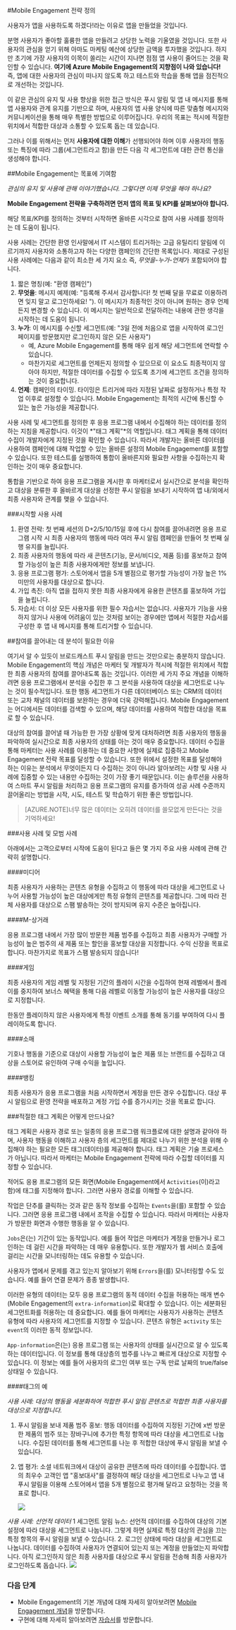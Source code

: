 <properties 
	pageTitle="Mobile Engagement 전략 정의" 
	description="분석 및 푸시 알림에 Mobile Engagement를 사용, 등록 및 최적화하는 방법에 관해 알아봅니다." 
	services="mobile-engagement" 
	documentationCenter="Mobile" 
	authors="kpiteira" 
	manager="dwrede" 
	editor="" />

<tags 
	ms.service="mobile-engagement" 
	ms.workload="mobile" 
	ms.tgt_pltfrm="" 
	ms.devlang="" 
	ms.topic="article" 
	ms.date="02/10/2015" 
	ms.author="kapiteir" />

#Mobile Engagement 전략 정의

사용자가 앱을 사용하도록 하겠다!라는 이유로 앱을 만들었을 것입니다.

분명 사용자가 좋아할 훌륭한 앱을 만들려고 상당한 노력을 기울였을 것입니다. 또한 사용자의 관심을 얻기 위해 아마도 마케팅 예산에 상당한 금액을 투자했을 것입니다. 하지만 초기에 가장 사용자의 이목이 쏠리는 시간이 지나면 점점 앱 사용이 줄어드는 것을 확인할 수 있습니다. **여기에 Azure Mobile Engagement의 지향점이 나와 있습니다!** 즉, 앱에 대한 사용자의 관심이 떠나지 않도록 하고 테스트와 학습을 통해 앱을 점진적으로 개선하는 것입니다.

이 같은 관심의 유지 및 사용 향상을 위한 접근 방식은 푸시 알림 및 앱 내 메시지를 통해 앱 사용자와 관계 유지를 기반으로 하며, 사용자의 앱 사용 양식에 따른 맞춤형 메시지와 커뮤니케이션을 통해 매우 특별한 방법으로 이루어집니다. 우리의 목표는 적시에 적절한 위치에서 적합한 대상과 소통할 수 있도록 돕는 데 있습니다.

그러나 이를 위해서는 먼저 **사용자에 대한 이해**가 선행되어야 하며 이후 사용자의 행동 또는 특징에 따라 그룹(세그먼트라고 함)을 만든 다음 각 세그먼트에 대한 관련 통신을 생성해야 합니다.

##Mobile Engagement는 목표에 기여함

*관심의 유지 및 사용에 관해 이야기했습니다. 그렇다면 이제 무엇을 해야 하나요?*

**Mobile Engagement 전략을 구축하려면 먼저 앱의 목표 및 KPI를 살펴보아야 합니다.**

해당 목표/KPI를 정의하는 것부터 시작하면 올바른 시각으로 참여 사용 사례를 정의하는 데 도움이 됩니다.

사용 사례는 간단한 환영 인사말에서 IT 시스템이 트리거하는 고급 유틸리티 알림에 이르기까지 사용자와 소통하고자 하는 다양한 캠페인의 간단한 목록입니다. 제대로 구성된 사용 사례에는 다음과 같이 최소한 세 가지 요소 즉, *무엇을-누가-언제*가 포함되어야 합니다.

1. 짧은 명칭(예: "환영 캠페인")
2. **무엇을**: 메시지 예제(예: "등록해 주셔서 감사합니다! 첫 번째 달을 무료로 이용하려면 잊지 말고 로그인하세요! "). 이 메시지가 최종적인 것이 아니며 원하는 경우 언제든지 변경할 수 있습니다. 이 메시지는 일반적으로 전달하려는 내용에 관한 생각을 시작하는 데 도움이 됩니다.
3. **누가**: 이 메시지를 수신할 세그먼트(예: "3일 전에 처음으로 앱을 시작하여 로그인 페이지를 방문했지만 로그인하지 않은 모든 사용자")
	- 예, Azure Mobile Engagement를 통해 매우 쉽게 해당 세그먼트에 연락할 수 있습니다.
	- 마찬가지로 세그먼트를 언제든지 정의할 수 있으므로 이 요소도 최종적이지 않아야 하지만, 적절한 데이터를 수집할 수 있도록 초기에 세그먼트 조건을 정의하는 것이 중요합니다.
4. **언제**: 캠페인의 타이밍. 타이밍은 트리거에 따라 지정된 날짜로 설정하거나 특정 작업 이후로 설정할 수 있습니다. Mobile Engagement는 최적의 시간에 통신할 수 있는 높은 가능성을 제공합니다.

사용 사례 및 세그먼트를 정의한 후 응용 프로그램 내에서 수집해야 하는 데이터를 정의하는 지침을 제공합니다. 이것이 *"태그 계획"*의 역할입니다. 태그 계획을 통해 데이터 수집이 개발자에게 지정된 것을 확인할 수 있습니다. 따라서 개발자는 올바른 데이터를 사용하여 캠페인에 대해 작업할 수 있는 올바른 설정의 Mobile Engagement를 포함할 수 있습니다. 또한 테스트를 실행하여 통합이 올바른지와 필요한 사항을 수집하는지 확인하는 것이 매우 중요합니다.

통합을 기반으로 하여 응용 프로그램을 게시한 후 마케터로서 실시간으로 분석을 확인하고 대상을 분류한 후 올바르게 대상을 선정한 푸시 알림을 보내기 시작하여 앱 내/외에서 최종 사용자와 관계를 맺을 수 있습니다.

###시작할 사용 사례
1. 환영 전략: 첫 번째 세션의 D+2/5/10/15일 후에 다시 참여를 끌어내려면 응용 프로그램 시작 시 최종 사용자의 행동에 따라 여러 푸시 알림 캠페인을 만들어 첫 번째 실행 유지를 늘립니다.	
2. 최종 사용자의 행동에 따라 새 콘텐츠(기능, 문서/비디오, 제품 등)를 홍보하고 참여할 가능성이 높은 최종 사용자에게만 정보를 보냅니다.	
3. 응용 프로그램 평가: 스토어에서 앱을 5개 별점으로 평가할 가능성이 가장 높은 1% 미만의 사용자를 대상으로 합니다.	
4. 가입 촉진: 아직 앱을 접하지 못한 최종 사용자에게 유용한 콘텐츠를 홍보하여 가입을 늘립니다.
5. 자습서: 더 이상 모든 사용자를 위한 필수 자습서는 없습니다. 사용자가 기능을 사용하지 않거나 사용에 어려움이 있는 것처럼 보이는 경우에만 앱에서 적절한 자습서를 구성한 후 앱 내 메시지를 통해 트리거할 수 있습니다.

##참여를 끌어내는 데 분석이 필요한 이유

여기서 알 수 있듯이 브로드캐스트 푸시 알림을 만드는 것만으로는 충분하지 않습니다. Mobile Engagement의 핵심 개념은 마케터 및 개발자가 적시에 적절한 위치에서 적합한 최종 사용자의 참여를 끌어내도록 돕는 것입니다. 이러한 세 가지 주요 개념을 이해하려면 응용 프로그램에서 분석을 수집한 후 그 분석을 사용하여 대상을 세그먼트로 나누는 것이 필수적입니다. 또한 행동 세그먼트가 다른 데이터베이스 또는 CRM의 데이터 또는 교차 채널의 데이터를 보완하는 경우에 더욱 강력해집니다. Mobile Engagement는 어디에서든 데이터를 검색할 수 있으며, 해당 데이터를 사용하여 적합한 대상을 목표로 할 수 있습니다.

대상의 참여를 끌어낼 때 가능한 한 가장 상황에 맞게 대처하려면 최종 사용자의 행동을 파악하여 실시간으로 최종 사용자의 상태를 아는 것이 매우 중요합니다. 데이터 수집을 통해 마케터는 사용 사례를 이용하는 데 중요한 사항에 실제로 집중하고 Mobile Engagement 전략 목표를 달성할 수 있습니다. 또한 위에서 설정한 목표를 달성해야 하는 이유는 분석에서 무엇이든지 다 수집하는 것이 아니라 알아보려는 사항 및 사용 사례에 집중할 수 있는 내용만 수집하는 것이 가장 좋기 때문입니다. 이는 솔루션을 사용하여 스마트 푸시 알림을 처리하고 응용 프로그램의 유지를 증가하여 성공 사례 수준까지 끌어올리는 방법을 시작, 시도, 테스트 및 학습하기 위한 좋은 방법입니다.

>[AZURE.NOTE]너무 많은 데이터는 오히려 데이터를 쓸모없게 만든다는 것을 기억하세요!

###사용 사례 및 모범 사례

아래에서는 고객으로부터 시작에 도움이 된다고 들은 몇 가지 주요 사용 사례에 관해 간략히 설명합니다.

####미디어

최종 사용자가 사용하는 콘텐츠 유형을 수집하고 이 행동에 따라 대상을 세그먼트로 나누어 사용할 가능성이 높은 대상에게만 특정 유형의 콘텐츠를 제공합니다. 그에 따라 전체 사용자를 대상으로 스팸 발송하는 것이 방지되며 유지 수준은 높아집니다.

####M-상거래

응용 프로그램 내에서 가장 많이 방문한 제품 범주를 수집하고 최종 사용자가 구매할 가능성이 높은 범주의 새 제품 또는 할인을 홍보할 대상을 지정합니다. 수익 신장을 목표로 합니다. 마찬가지로 목표가 스팸 발송되지 않습니다!

####게임

최종 사용자의 게임 레벨 및 지정된 기간의 플레이 시간을 수집하여 현재 레벨에서 플레이를 중지하여 보너스 혜택을 통해 다음 레벨로 이동할 가능성이 높은 사용자를 대상으로 지정합니다.

한동안 플레이하지 않은 사용자에게 특정 이벤트 소개를 통해 동기를 부여하여 다시 플레이하도록 합니다.

####소매

기호나 행동을 기준으로 대상이 사용할 가능성이 높은 제품 또는 브랜드를 수집하고 대상을 스토어로 유인하여 구매 수익을 높입니다.

####뱅킹

최종 사용자가 응용 프로그램을 처음 시작하면서 계정을 만든 경우 수집합니다. 대상 푸시 알림으로 환영 전략을 배포하고 계정 가입 수를 증가시키는 것을 목표로 합니다.

###적절한 태그 계획은 어떻게 만드나요?

태그 계획은 사용자 경로 또는 일종의 응용 프로그램 워크플로에 대한 설명과 같아야 하며, 사용자 행동을 이해하고 사용자 층의 세그먼트를 제대로 나누기 위한 분석을 위해 수집해야 하는 필요한 모든 태그(데이터)를 제공해야 합니다. 태그 계획은 기술 프로세스가 아닙니다. 따라서 마케터는 Mobile Engagement 전략에 따라 수집할 데이터를 지정할 수 있습니다.
 
적어도 응용 프로그램의 모든 화면(Mobile Engagement에서 `Activities`(이)라고 함)에 태그를 지정해야 합니다. 그러면 사용자 경로를 이해할 수 있습니다.

작업은 단추를 클릭하는 것과 같은 동작 정보를 수집하는 `Events`을(를) 포함할 수 있습니다. 그러면 응용 프로그램 내에서 조작을 수집할 수 있습니다. 따라서 마케터는 사용자가 방문한 화면과 수행한 행동을 알 수 있습니다.

`Jobs`은(는) 기간이 있는 동작입니다. 예를 들어 작업은 마케터가 계정을 만들거나 로그인하는 데 걸린 시간을 파악하는 데 매우 유용합니다. 또한 개발자가 웹 서비스 호출에 걸리는 시간을 모니터링하는 데도 유용할 수 있습니다.

사용자가 앱에서 문제를 겪고 있는지 알아보기 위해 `Errors`을(를) 모니터링할 수도 있습니다. 예를 들어 연결 문제가 종종 발생합니다.

이러한 유형의 데이터는 모두 응용 프로그램의 동적 데이터 수집을 허용하는 매개 변수(Mobile Engagement의 `extra-information`)로 확대할 수 있습니다. 이는 세분화된 세그먼트화를 허용하는 데 중요합니다. 예를 들어 마케터는 사용자가 사용하는 콘텐츠 유형에 따라 사용자의 세그먼트를 지정할 수 있습니다. 콘텐츠 유형은 `activity` 또는 `event`의 이러한 동적 정보입니다.

`App-information`은(는) 응용 프로그램 또는 사용자의 상태를 실시간으로 알 수 있도록 하는 데이터입니다. 이 정보를 통해 대상층의 범주를 나누고 빠르게 대상으로 지정할 수 있습니다. 이 정보는 예를 들어 사용자의 로그인 여부 또는 구독 만료 날짜의 true/false 상태일 수 있습니다.

####태그의 예

*사용 사례: 대상의 행동을 세분화하여 적합한 푸시 알림 콘텐츠로 적합한 최종 사용자를 대상으로 지정합니다.*

1.	푸시 알림을 보내 제품 범주 홍보: 행동 데이터를 수집하여 지정된 기간에 x번 방문한 제품의 범주 또는 장바구니에 추가한 특정 항목에 따라 대상을 세그먼트로 나눕니다. 수집된 데이터를 통해 세그먼트를 나눈 후 적합한 대상에 푸시 알림을 보낼 수 있습니다.
2.	앱 평가: 소셜 네트워크에서 대상이 공유한 콘텐츠에 따라 데이터를 수집합니다. 앱의 최우수 고객인 앱 "홍보대사"를 결정하여 해당 대상을 세그먼트로 나누고 앱 내 푸시 알림을 이용해 스토어에서 앱을 5개 별점으로 평가해 달라고 요청하는 것을 목표로 합니다.

	![][1]

*사용 사례: 선언적 데이터* 1 세그먼트 알림 뉴스: 선언적 데이터를 수집하여 대상의 기본 설정에 따라 대상을 세그먼트로 나눕니다. 그렇게 하면 실제로 특정 대상의 관심을 끄는 특정 항목의 푸시 알림을 보낼 수 있습니다. 2. 로그인 상태에 따라 대상을 세그먼트로 나눕니다. 데이터를 수집하여 사용자가 연결되어 있는지 또는 계정을 만들었는지 파악합니다. 아직 로그인하지 않은 최종 사용자를 대상으로 푸시 알림을 전송해 최종 사용자가 로그인하도록 돕습니다. ![][2]

### 다음 단계
- Mobile Engagement의 기본 개념에 대해 자세히 알아보려면 [Mobile Engagement 개념]을 방문합니다.
- 구현에 대해 자세히 알아보려면 [자습서]를 방문합니다.

<!-- Images. -->
[1]: ./media/mobile-engagement-define-your-engagement-strategy/use-case1.png
[2]: ./media/mobile-engagement-define-your-engagement-strategy/use-case2.png

<!-- URLs. -->
[Mobile Engagement 개념]: http://azure.microsoft.com/documentation/articles/mobile-engagement-concepts/
[자습서]: http://azure.microsoft.com/documentation/articles/mobile-engagement-ios-get-started/

<!--HONumber=54-->